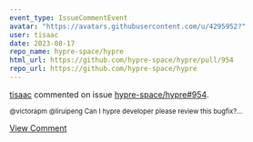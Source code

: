 ```yaml
---
event_type: IssueCommentEvent
avatar: "https://avatars.githubusercontent.com/u/4295952?"
user: tisaac
date: 2023-08-17
repo_name: hypre-space/hypre
html_url: https://github.com/hypre-space/hypre/pull/954
repo_url: https://github.com/hypre-space/hypre
---
```


<a href='https://github.com/tisaac' target='_blank'>tisaac</a> commented on issue <a href='https://github.com/hypre-space/hypre/pull/954' target='_blank'>hypre-space/hypre#954</a>.

<small>@victorapm @liruipeng Can I hypre developer please review this bugfix?...</small>

<a href='https://github.com/hypre-space/hypre/pull/954' target='_blank'>View Comment</a>